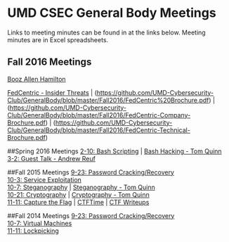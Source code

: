 # UMD CSEC General Body Meetings

Links to meeting minutes can be found in at the links below. Meeting minutes are in Excel spreadsheets.

## Fall 2016 Meetings
[Booz Allen Hamilton](https://github.com/UMD-Cybersecurity-Club/GeneralBody/blob/master/Fall2016/BAH%20Summer%20Intern%20Flyer.pdf)

[FedCentric - Insider Threats](https://github.com/UMD-Cybersecurity-Club/GeneralBody/blob/master/Fall2016/Cyber%20Security%20Club%20Abstract%20.pdf) | (https://github.com/UMD-Cybersecurity-Club/GeneralBody/blob/master/Fall2016/FedCentric%20Brochure.pdf) | (https://github.com/UMD-Cybersecurity-Club/GeneralBody/blob/master/Fall2016/FedCentric-Company-Brochure.pdf) | (https://github.com/UMD-Cybersecurity-Club/GeneralBody/blob/master/Fall2016/FedCentric-Technical-Brochure.pdf)

##Spring 2016 Meetings
[2-10: Bash Scripting](https://github.com/UMD-Cybersecurity-Club/GeneralBody/blob/master/Spring2016/2-10-2016.md)   |   [Bash Hacking - Tom Quinn](https://github.com/UMD-Cybersecurity-Club/GeneralBody/blob/master/Spring2016/Presentations/2016-02-11_BashHacking-AutomationandProblemSolving.pptx?raw=true)  
[3-2: Guest Talk - Andrew Reuf](https://github.com/UMD-Cybersecurity-Club/GeneralBody/blob/master/Spring2016/3-2-2016.md)  

##Fall 2015 Meetings
[9-23: Password Cracking/Recovery](https://github.com/UMD-Cybersecurity-Club/GeneralBody/raw/master/Fall2015/2015%20CSEC%20GBM%201%20%5B9-23%5D.xlsx)  
[10-3: Service Exploitation](https://github.com/UMD-Cybersecurity-Club/GeneralBody/raw/master/Fall2015/2015%20CSEC%20GBM%202%20%5B10-3%5D.xlsx)  
[10-7: Steganography](https://github.com/UMD-Cybersecurity-Club/GeneralBody/raw/master/Fall2015/2015%20CSEC%20GBM%202%20%5B10-7%5D.xlsx)   |   [Steganography - Tom Quinn](https://docs.google.com/presentation/d/1EwYL1X8-xwIJDjubWbGrpRqcLllRCzYJa3D3iCjdU4k/edit#slide=id.p4)  
[10-21: Cryptography](https://github.com/UMD-Cybersecurity-Club/GeneralBody/raw/master/Fall2015/2015%20CSEC%20GBM%203%20%5B10-21%5D.xlsx)   |   [Cryptography - Tom Quinn](http://bit.ly/1hUI2vC)  
[11-11: Capture the Flag](https://github.com/UMD-Cybersecurity-Club/GeneralBody/raw/master/Fall2015/2015%20CSEC%20GBM%204%20%5B11-11%5D.xlsx)   |   [CTFTime](https://ctftime.org/)   |   [CTF Writeups](https://github.com/ctfs)  

##Fall 2014 Meetings
[9-23: Password Cracking/Recovery](https://github.com/UMD-Cybersecurity-Club/GeneralBody/raw/master/Fall2014/2014%20CSEC%20GBM%20%5B09-23%5D.xlsx)  
[10-7: Virtual Machines](https://github.com/UMD-Cybersecurity-Club/GeneralBody/raw/master/Fall2014/2014%20CSEC%20GBM%203%20%20%5B10-7%5D.xlsx)  
[11-11: Lockpicking](https://github.com/UMD-Cybersecurity-Club/GeneralBody/raw/master/Fall2015/2015%20CSEC%20GBM%204%20%5B11-11%5D.xlsx)  
